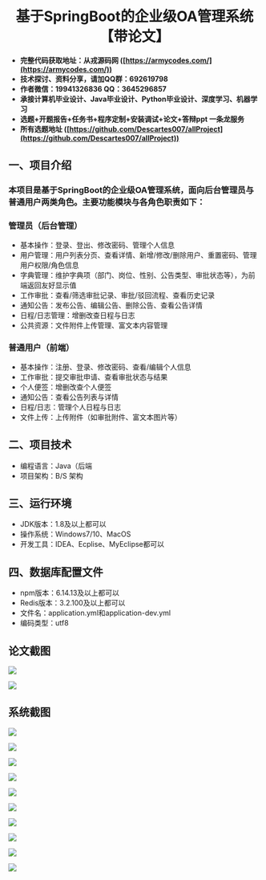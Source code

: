 <h1 align="center">基于SpringBoot的企业级OA管理系统【带论文】</h1></p>

- <b>完整代码获取地址：从戎源码网 ([https://armycodes.com/](https://armycodes.com/))</b>
- <b>技术探讨、资料分享，请加QQ群：692619798</b>
- <b>作者微信：19941326836  QQ：3645296857</b>
- <b>承接计算机毕业设计、Java毕业设计、Python毕业设计、深度学习、机器学习</b>
- <b>选题+开题报告+任务书+程序定制+安装调试+论文+答辩ppt 一条龙服务</b>
- <b>所有选题地址 ([https://github.com/Descartes007/allProject](https://github.com/Descartes007/allProject)) </b>

## 一、项目介绍

### 本项目是基于SpringBoot的企业级OA管理系统，面向后台管理员与普通用户两类角色。主要功能模块与各角色职责如下：
### 管理员（后台管理）
- 基本操作：登录、登出、修改密码、管理个人信息
- 用户管理：用户列表分页、查看详情、新增/修改/删除用户、重置密码、管理用户权限/角色信息
- 字典管理：维护字典项（部门、岗位、性别、公告类型、审批状态等），为前端返回友好显示值
- 工作审批：查看/筛选审批记录、审批/驳回流程、查看历史记录
- 通知公告：发布公告、编辑公告、删除公告、查看公告详情
- 日程/日志管理：增删改查日程与日志
- 公共资源：文件附件上传管理、富文本内容管理
### 普通用户（前端）
- 基本操作：注册、登录、修改密码、查看/编辑个人信息
- 工作审批：提交审批申请、查看审批状态与结果
- 个人便签：增删改查个人便签
- 通知公告：查看公告列表与详情
- 日程/日志：管理个人日程与日志
- 文件上传：上传附件（如审批附件、富文本图片等）

## 二、项目技术

- 编程语言：Java（后端
- 项目架构：B/S 架构


## 三、运行环境

- JDK版本：1.8及以上都可以
- 操作系统：Windows7/10、MacOS
- 开发工具：IDEA、Ecplise、MyEclipse都可以

## 四、数据库配置文件

- npm版本：6.14.13及以上都可以
- Redis版本：3.2.100及以上都可以
- 文件名：application.yml和application-dev.yml
- 编码类型：utf8

## 论文截图

![](screenshot/1.png)

![](screenshot/2.png)

## 系统截图

![](screenshot/3.png)

![](screenshot/4.png)

![](screenshot/5.png)

![](screenshot/6.png)

![](screenshot/7.png)

![](screenshot/8.png)

![](screenshot/9.png)

![](screenshot/10.png)

![](screenshot/11.png)

![](screenshot/12.png)

